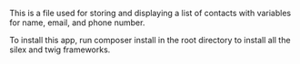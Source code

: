 This is a file used for storing and displaying a list of contacts with 
variables for name, email, and phone number.

To install this app, run composer install in the root directory to install
all the silex and twig frameworks.
